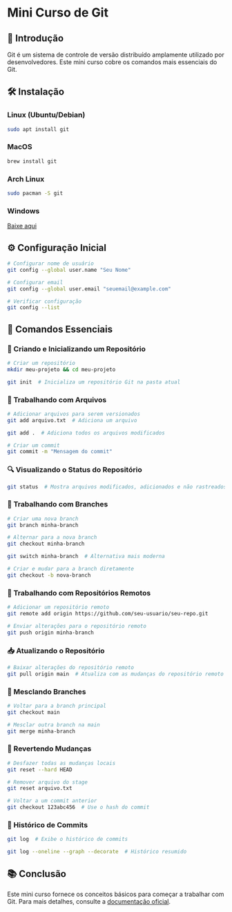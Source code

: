 # Mini Curso de Git

## 📌 Introdução
Git é um sistema de controle de versão distribuído amplamente utilizado por desenvolvedores. Este mini curso cobre os comandos mais essenciais do Git.

## 🛠 Instalação
### Linux (Ubuntu/Debian)
```bash
sudo apt install git
```

### MacOS
```bash
brew install git
```

### Arch Linux
```bash
sudo pacman -S git
```

### Windows
[Baixe aqui](https://git-scm.com/downloads)

## ⚙️ Configuração Inicial
```bash
# Configurar nome de usuário
git config --global user.name "Seu Nome"

# Configurar email
git config --global user.email "seuemail@example.com"

# Verificar configuração
git config --list
```

## 🚀 Comandos Essenciais

### 📂 Criando e Inicializando um Repositório
```bash
# Criar um repositório
mkdir meu-projeto && cd meu-projeto

git init  # Inicializa um repositório Git na pasta atual
```

### 📄 Trabalhando com Arquivos
```bash
# Adicionar arquivos para serem versionados
git add arquivo.txt  # Adiciona um arquivo

git add .  # Adiciona todos os arquivos modificados

# Criar um commit
git commit -m "Mensagem do commit"
```

### 🔍 Visualizando o Status do Repositório
```bash
git status  # Mostra arquivos modificados, adicionados e não rastreados
```

### 🌿 Trabalhando com Branches
```bash
# Criar uma nova branch
git branch minha-branch

# Alternar para a nova branch
git checkout minha-branch

git switch minha-branch  # Alternativa mais moderna

# Criar e mudar para a branch diretamente
git checkout -b nova-branch
```

### 🔗 Trabalhando com Repositórios Remotos
```bash
# Adicionar um repositório remoto
git remote add origin https://github.com/seu-usuario/seu-repo.git

# Enviar alterações para o repositório remoto
git push origin minha-branch
```

### 📥 Atualizando o Repositório
```bash
# Baixar alterações do repositório remoto
git pull origin main  # Atualiza com as mudanças do repositório remoto
```

### 🔀 Mesclando Branches
```bash
# Voltar para a branch principal
git checkout main

# Mesclar outra branch na main
git merge minha-branch
```

### 🔄 Revertendo Mudanças
```bash
# Desfazer todas as mudanças locais
git reset --hard HEAD

# Remover arquivo do stage
git reset arquivo.txt

# Voltar a um commit anterior
git checkout 123abc456  # Use o hash do commit
```

### 📜 Histórico de Commits
```bash
git log  # Exibe o histórico de commits

git log --oneline --graph --decorate  # Histórico resumido
```

## 📚 Conclusão
Este mini curso fornece os conceitos básicos para começar a trabalhar com Git. Para mais detalhes, consulte a [documentação oficial](https://git-scm.com/doc).

